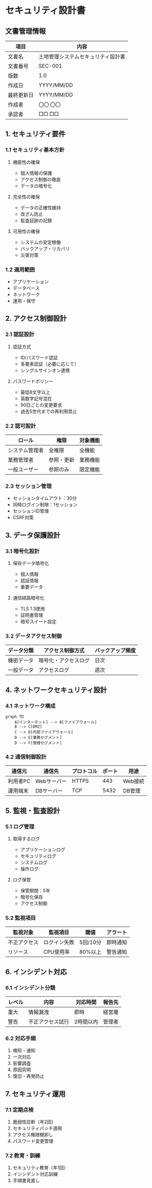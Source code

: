 # セキュリティ設計書

## 文書管理情報

| 項目 | 内容 |
|------|------|
| 文書名 | 土地管理システムセキュリティ設計書 |
| 文書番号 | SEC-001 |
| 版数 | 1.0 |
| 作成日 | YYYY/MM/DD |
| 最終更新日 | YYYY/MM/DD |
| 作成者 | 〇〇 〇〇 |
| 承認者 | □□ □□ |

## 1. セキュリティ要件

### 1.1 セキュリティ基本方針
1. 機密性の確保
   - 個人情報の保護
   - アクセス制御の徹底
   - データの暗号化

2. 完全性の確保
   - データの正確性維持
   - 改ざん防止
   - 監査証跡の記録

3. 可用性の確保
   - システムの安定稼働
   - バックアップ・リカバリ
   - 災害対策

### 1.2 適用範囲
- アプリケーション
- データベース
- ネットワーク
- 運用・保守

## 2. アクセス制御設計

### 2.1 認証設計
1. 認証方式
   - ID/パスワード認証
   - 多要素認証（必要に応じて）
   - シングルサインオン連携

2. パスワードポリシー
   - 最低8文字以上
   - 英数字記号混在
   - 90日ごとの変更要求
   - 過去5世代までの再利用禁止

### 2.2 認可設計
| ロール | 権限 | 対象機能 |
|--------|------|----------|
| システム管理者 | 全権限 | 全機能 |
| 業務管理者 | 参照・更新 | 業務機能 |
| 一般ユーザー | 参照のみ | 限定機能 |

### 2.3 セッション管理
- セッションタイムアウト：30分
- 同時ログイン制限：1セッション
- セッションID管理
- CSRF対策

## 3. データ保護設計

### 3.1 暗号化設計
1. 保存データ暗号化
   - 個人情報
   - 認証情報
   - 重要データ

2. 通信経路暗号化
   - TLS 1.3使用
   - 証明書管理
   - 暗号スイート設定

### 3.2 データアクセス制御
| データ分類 | アクセス制御方式 | バックアップ頻度 |
|------------|------------------|------------------|
| 機密データ | 暗号化・アクセスログ | 日次 |
| 一般データ | アクセスログ | 週次 |

## 4. ネットワークセキュリティ設計

### 4.1 ネットワーク構成
```mermaid
graph TD
    A[インターネット] --> B[ファイアウォール]
    B --> C[DMZ]
    C --> D[内部ファイアウォール]
    D --> E[業務セグメント]
    D --> F[管理セグメント]
```

### 4.2 通信制御設計
| 通信元 | 通信先 | プロトコル | ポート | 用途 |
|--------|--------|------------|---------|------|
| 利用者PC | Webサーバー | HTTPS | 443 | Web接続 |
| 運用端末 | DBサーバー | TCP | 5432 | DB管理 |

## 5. 監視・監査設計

### 5.1 ログ管理
1. 取得するログ
   - アプリケーションログ
   - セキュリティログ
   - システムログ
   - 操作ログ

2. ログ保管
   - 保管期間：5年
   - 暗号化保存
   - アクセス制御

### 5.2 監視項目
| 監視対象 | 監視項目 | 閾値 | アラート |
|----------|----------|------|----------|
| 不正アクセス | ログイン失敗 | 5回/10分 | 即時通知 |
| リソース | CPU使用率 | 80%以上 | 警告通知 |

## 6. インシデント対応

### 6.1 インシデント分類
| レベル | 内容 | 対応時間 | 報告先 |
|--------|------|----------|--------|
| 重大 | 情報漏洩 | 即時 | 経営層 |
| 警告 | 不正アクセス試行 | 2時間以内 | 管理者 |

### 6.2 対応手順
1. 検知・通知
2. 一次対応
3. 影響調査
4. 原因究明
5. 復旧・再発防止

## 7. セキュリティ運用

### 7.1 定期点検
1. 脆弱性診断（年2回）
2. セキュリティパッチ適用
3. アクセス権限棚卸し
4. パスワード変更管理

### 7.2 教育・訓練
1. セキュリティ教育（年1回）
2. インシデント対応訓練
3. 手順書見直し